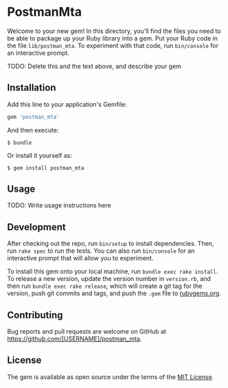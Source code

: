 # PostmanMta

Welcome to your new gem! In this directory, you'll find the files you need to be able to package up your Ruby library into a gem. Put your Ruby code in the file `lib/postman_mta`. To experiment with that code, run `bin/console` for an interactive prompt.

TODO: Delete this and the text above, and describe your gem

## Installation

Add this line to your application's Gemfile:

```ruby
gem 'postman_mta'
```

And then execute:

    $ bundle

Or install it yourself as:

    $ gem install postman_mta

## Usage

TODO: Write usage instructions here

## Development

After checking out the repo, run `bin/setup` to install dependencies. Then, run `rake spec` to run the tests. You can also run `bin/console` for an interactive prompt that will allow you to experiment.

To install this gem onto your local machine, run `bundle exec rake install`. To release a new version, update the version number in `version.rb`, and then run `bundle exec rake release`, which will create a git tag for the version, push git commits and tags, and push the `.gem` file to [rubygems.org](https://rubygems.org).

## Contributing

Bug reports and pull requests are welcome on GitHub at https://github.com/[USERNAME]/postman_mta.

## License

The gem is available as open source under the terms of the [MIT License](http://opensource.org/licenses/MIT).
